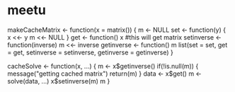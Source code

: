 # meetu
makeCacheMatrix <- function(x = matrix()) {
        m <- NULL
        set <- function(y) {
                x <<- y
                m <<- NULL
        }
        get <- function() x             #this will get matrix
        setinverse <- function(inverse) m <<- inverse
        getinverse <- function() m
        list(set = set, get = get,
              setinverse = setinverse,
             getinverse = getinverse)
}

cacheSolve <- function(x, ...) {
        m <- x$getinverse()
        if(!is.null(m)) {
                message("getting cached matrix")
                return(m)
        }
        data <- x$get()
        m <- solve(data, ...)
        x$setinverse(m)
        m
}
